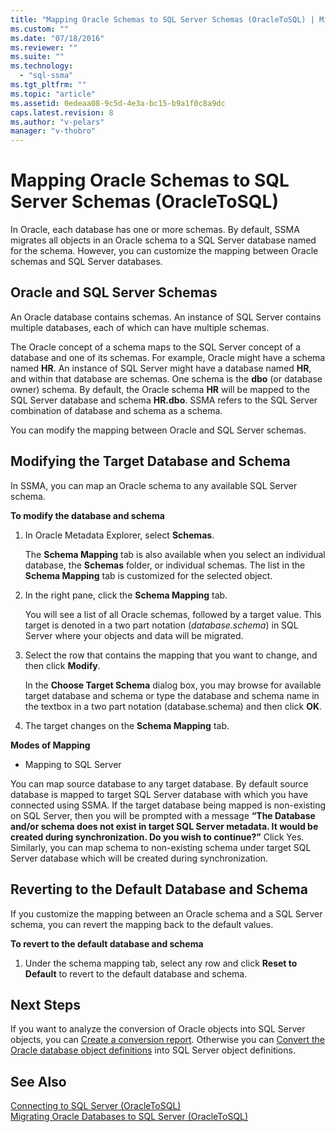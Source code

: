 ```yaml
---
title: "Mapping Oracle Schemas to SQL Server Schemas (OracleToSQL) | Microsoft Docs"
ms.custom: ""
ms.date: "07/18/2016"
ms.reviewer: ""
ms.suite: ""
ms.technology: 
  - "sql-ssma"
ms.tgt_pltfrm: ""
ms.topic: "article"
ms.assetid: 0edeaa08-9c5d-4e3a-bc15-b9a1f0c8a9dc
caps.latest.revision: 8
ms.author: "v-pelars"
manager: "v-thobro"
---
```

# Mapping Oracle Schemas to SQL Server Schemas (OracleToSQL)
In Oracle, each database has one or more schemas. By default, SSMA migrates all objects in an Oracle schema to a SQL Server database named for the schema. However, you can customize the mapping between Oracle schemas and SQL Server databases.  
  
## Oracle and SQL Server Schemas  
An Oracle database contains schemas. An instance of SQL Server contains multiple databases, each of which can have multiple schemas.  
  
The Oracle concept of a schema maps to the SQL Server concept of a database and one of its schemas. For example, Oracle might have a schema named **HR**. An instance of SQL Server might have a database named **HR**, and within that database are schemas. One schema is the **dbo** (or database owner) schema. By default, the Oracle schema **HR** will be mapped to the SQL Server database and schema **HR.dbo**. SSMA refers to the SQL Server combination of database and schema as a schema.  
  
You can modify the mapping between Oracle and SQL Server schemas.  
  
## Modifying the Target Database and Schema  
In SSMA, you can map an Oracle schema to any available SQL Server schema.  
  
**To modify the database and schema**  
  
1.  In Oracle Metadata Explorer, select **Schemas**.  
  
    The **Schema Mapping** tab is also available when you select an individual database, the **Schemas** folder, or individual schemas. The list in the **Schema Mapping** tab is customized for the selected object.  
  
2.  In the right pane, click the **Schema Mapping** tab.  
  
    You will see a list of all Oracle schemas, followed by a target value. This target is denoted in a two part notation (*database.schema*) in SQL Server where your objects and data will be migrated.  
  
3.  Select the row that contains the mapping that you want to change, and then click **Modify**.  
  
    In the **Choose Target Schema** dialog box, you may browse for available target database and schema or type the database and schema name in the textbox in a two part notation (database.schema) and then click **OK**.  
  
4.  The target changes on the **Schema Mapping** tab.  
  
**Modes of Mapping**  
  
-   Mapping to SQL Server  
  
You can map source database to any target database. By default source database is mapped to target SQL Server database with which you have connected using SSMA. If the target database being mapped is non-existing on SQL Server, then you will be prompted with a message **“The Database and/or schema does not exist in target SQL Server metadata. It would be created during synchronization. Do you wish to continue?”** Click Yes. Similarly, you can map schema to non-existing schema under target SQL Server database which will be created during synchronization.  
  
## Reverting to the Default Database and Schema  
If you customize the mapping between an Oracle schema and a SQL Server schema, you can revert the mapping back to the default values.  
  
**To revert to the default database and schema**  
  
1.  Under the schema mapping tab, select any row and click **Reset to Default** to revert to the default database and schema.  
  
## Next Steps  
If you want to analyze the conversion of Oracle objects into SQL Server objects, you can [Create a conversion report](http://msdn.microsoft.com/en-us/4de9bcf6-1346-4740-87f9-7f24a8226357). Otherwise you can [Convert the Oracle database object definitions](http://msdn.microsoft.com/en-us/e021182d-31da-443d-b110-937f5db27272) into SQL Server object definitions.  
  
## See Also  
[Connecting to SQL Server &#40;OracleToSQL&#41;](../../ssma/oracle/connecting-to-sql-server--oracletosql-.md)  
[Migrating Oracle Databases to SQL Server &#40;OracleToSQL&#41;](../../ssma/oracle/migrating-oracle-databases-to-sql-server--oracletosql-.md)  
  
